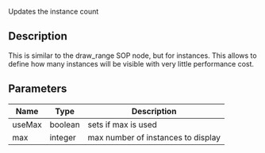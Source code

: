 Updates the instance count


## Description

This is similar to the draw_range SOP node, but for instances. This allows to define how many instances will be visible with very little performance cost.

## Parameters

<table>
<thead>
	<tr>
		<th>Name</th>
		<th>Type</th>
		<th>Description</th>
	</tr>
</thead>
<tr>
	<td>useMax</td>
	<td><div class='bg-emerald-800 px-2 py-px text-white rounded-sm'>boolean</div></td>
	<td>sets if max is used</td>
</tr>
<tr>
	<td>max</td>
	<td><div class='bg-orange-800 px-2 py-px text-white rounded-sm'>integer</div></td>
	<td>max number of instances to display</td>
</tr>
</table>